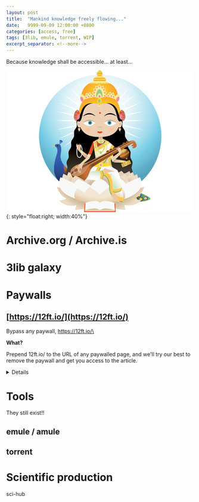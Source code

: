 ```yaml
---
layout: post
title:  "Mankind knowledge freely flowing..."
date:   9999-09-09 12:00:00 +0800
categories: [access, free]
tags: [3lib, emule, torrent, WIP]
excerpt_separator: <!--more-->
---
```

Because knowledge shall be accessible... at least...

<!--more-->

 ![Knowledge](/assets/knowledge.png){: style="float:right; width:40%"}

# Archive.org / Archive.is

# 3lib galaxy

# Paywalls

## [https://12ft.io/](https://12ft.io/)
Bypass any paywall,
https://12ft.io/\<URL>

<summary>
<b>What?</b>

Prepend 12ft.io/ to the URL of any paywalled page, and we'll try our best to remove the paywall and get you access to the article.
<details>
<p><b>Why</b> 
I believe Google Adwords killed the web. Google Adwords incentivized sites to peddle SEO optimized garbage. Sites who aren't are forced to optimize for email capture so they can market directly to you. Search results now show "news", ads, and SEO spam instead of surfacing information.
</p><p>
You ought to be able to search something on Google and get an answer to your question without signing up for some newsletter. This is why I created 12ft.io.
How does it work?
</p><p>
The idea is pretty simple, news sites want Google to index their content so it shows up in search results. So they don't show a paywall to the Google crawler. We benefit from this because the Google crawler will cache a copy of the site every time it crawls it.
</p><p>
All we do is show you that cached, unpaywalled version of the page.
</p>
</details>
</summary>


# Tools
They still exist!!

## emule / amule


## torrent

# Scientific production

sci-hub

